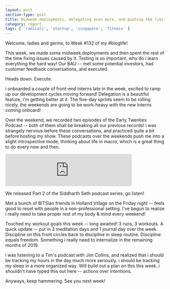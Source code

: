 ```yaml
---
layout: post
section-type: post
title: Midweek deployments, delegating even more, and pushing the limits! | Weekly Report 132
category: report
tags: [ 'radicali', 'startup', 'singapore', 'fitness' ]
---
```


Welcome, ladies and germs, to Week #132 of my #bloglife! 

This week, we made some midweek deployments and then spent the rest of the time fixing issues caused by it. Testing is so important, why do i learn everything the hard way! Our BAU -- met some potential investors, had customer feedback conversations, and executed. 

Heads down. Execute.

i onboarded a couple of front-end interns late in the week, excited to ramp up our development cycles moving forward! Delegation is a beautiful feature, i'm getting better at it. The five-day sprints seem to be rolling nicely, the weekends are going to be work-heavy with the new interns coming onboard!

Over the weekend, we recorded two episodes of the Early Twenties Podcast -- both of them shall be breaking all our previous records! i was strangely nervous before these conversations, and practiced quite a bit before hosting my show. These podcasts over the weekends push me into a slight introspective mode, thinking about life in macro, which is a great thing to do every now and then.

<iframe src="https://anchor.fm/earlytwenties/embed/episodes/Part-2-of-2----The-Supernetworker-of-Pilani---Guest-episode-with-Siddharth-Seth-e3fp3b" height="102px" width="400px" frameborder="0" scrolling="no"></iframe>

We released Part 2 of the Siddharth Seth podcast series, go listen!

Met a bunch of BITSian friends in Holland Village on the Friday night -- feels good to reset with people in a non-professional setting. I've begun to realize i really need to take proper rest of my body & mind every weekend!

Touched my workout goals this week -- long awaited! 3 runs, 3 workouts. A quick update -- put in 3 meditation days and 1 journal day over the week. Discipline on this front circles back to discipline in sleep routine. Discipline equals freedom. Something i really need to internalize in the remaining months of 2019.

i was listening to a Tim's podcast with Jim Collins, and realized that i should be tracking my hours in the day much more seriously. i should be tracking my sleep in a more organized way. Will build out a plan on this this week. i shouldn't have typed this out here -- actions over intentions.

Anyways, keep hammering. See you next week!